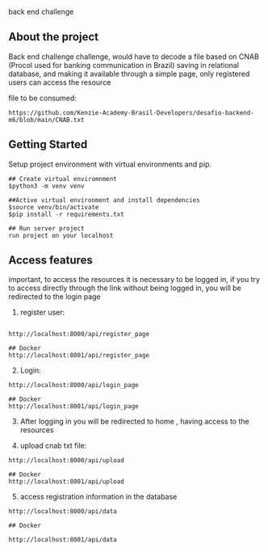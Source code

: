 back end challenge

## About the project

Back end challenge challenge, would have to decode a file based on CNAB (Procol used for banking communication in Brazil) 
saving in relational database, and making it available through a simple page, only registered users can access the resource

file to be consumed:
````
https://github.com/Kenzie-Academy-Brasil-Developers/desafio-backend-m6/blob/main/CNAB.txt
````

##


## Getting Started

Setup project environment with virtual environments and pip.
```
## Create virtual enviromnment
$python3 -m venv venv 

##Active virtual environment and install dependencies
$source venv/bin/activate
$pip install -r requirements.txt

## Run server project 
run project on your localhost
```

## Access features

important, to access the resources it is necessary to be logged in,
if you try to access directly through the link without being logged in, you will be redirected to the login page

1. register user:
````

http://localhost:8000/api/register_page

## Docker
http://localhost:8001/api/register_page
````
2. Login:
````
http://localhost:8000/api/login_page

## Docker
http://localhost:8001/api/login_page

````
3. After logging in you will be redirected to home , having access to the resources

4. upload cnab txt file:
````
http://localhost:8000/api/upload

## Docker
http://localhost:8001/api/upload
````
5. access registration information in the database
````
http://localhost:8000/api/data

## Docker

http://localhost:8001/api/data
````


